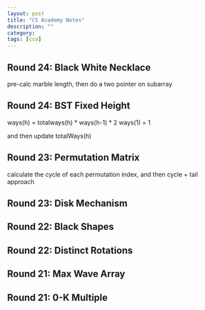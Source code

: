 ```yaml
---
layout: post
title: "CS Academy Notes"
description: ""
category: 
tags: [csa]
---
```


Round 24: Black White Necklace
-----------
pre-calc marble length, then do a two pointer on subarray

Round 24: BST Fixed Height
---------
ways(h) = totalways(h) * ways(h-1)  * 2
ways(1) = 1

and then update totalWays(h)

Round 23: Permutation Matrix
---------
calculate the cycle of each permutation index, and then cycle + tail approach

Round 23: Disk Mechanism
---------

Round 22: Black Shapes
---------

Round 22: Distinct Rotations
--------

Round 21: Max Wave Array
--------

Round 21: 0-K Multiple
----------

